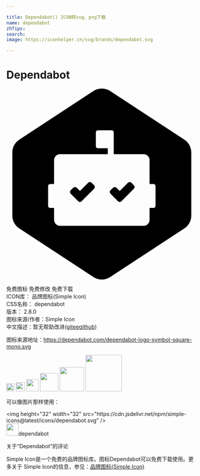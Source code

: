 ```yaml
---

title: Dependabot() ICON转svg、png下载
name: dependabot
zhTips: 
search: 
image: https://iconhelper.cn/svg/brands/dependabot.svg

---
```


# Dependabot  <small style="font-size: 60%;font-weight: 100"></small>

<div id="svg" class="svg-wrap">
<svg role="img" viewBox="0 0 24 24" xmlns="http://www.w3.org/2000/svg"><title>Dependabot icon</title><path d="M10.949.314a1.918 1.918 0 0 1 2.102 0l9.333 6.118c.541.354.866.957.866 1.604v7.928c0 .647-.326 1.25-.866 1.604l-9.333 6.118a1.918 1.918 0 0 1-2.102 0l-9.333-6.118a1.916 1.916 0 0 1-.866-1.604V8.036c0-.647.326-1.25.866-1.604L10.949.314zM12.75 7.5v.75h-6A.75.75 0 0 0 6 9v3h-.5a.25.25 0 0 0-.25.25v2.5c0 .138.112.25.25.25H6v1.5c0 .415.336.75.75.75h10.5a.75.75 0 0 0 .75-.75V15h.5a.25.25 0 0 0 .25-.25v-2.5a.25.25 0 0 0-.25-.25H18V9a.75.75 0 0 0-.75-.75H13.5V5.5a.25.25 0 0 0-.25-.25H11.5a.25.25 0 0 0-.25.25v1.75c0 .138.112.25.25.25h1.25zm3.286 5.089l-1.572 1.572a.303.303 0 0 1-.428 0l-.947-.947a.303.303 0 0 1 0-.428l.322-.322a.303.303 0 0 1 .428 0l.41.411 1.037-1.036a.303.303 0 0 1 .428 0l.322.322a.303.303 0 0 1 0 .428zM9.464 14.16v.001a.303.303 0 0 1-.428 0l-.948-.947a.302.302 0 0 1 0-.428l.323-.322a.303.303 0 0 1 .427 0l.412.411 1.036-1.037a.303.303 0 0 1 .427 0l.323.322a.303.303 0 0 1 0 .428L9.464 14.16z"/></svg>
</div>
<detail full-name='dependabot'></detail>

<div class="detail-page">
<p>
<span><span class="badge-success badge">免费图标</span> <span class="badge-success badge">免费修改</span>  <span class="badge-success badge">免费下载</span> </span>
<br/>
<span>
ICON库：
<span class="badge-secondary badge">品牌图标(Simple Icon)</span> 
</span>
<br/>
<span>
CSS名称：
<span class="badge-secondary badge">dependabot</span> 
</span>

<br/>
<span>
版本：
<span class="badge-secondary badge">2.8.0</span> 
</span>
<br/>
<span>图标来源/作者：<span class="badge-light badge">Simple Icon</span></span> 
<br/>
<span class="zh-detail">中文描述：暂无<span class="help-link"><span>帮助改进</span>(<a href="https://gitee.com/liuwave/icon-helper/edit/master/json/brands/dependabot.json" target="_blank" rel="noopener noreferrer">gitee</a><a href="https://github.com/liuwave/icon-helper/edit/master/json/brands/dependabot.json" target="_blank" rel="noopener noreferrer">github</a></span>)</span><br/>
</p>
</div><div class="description description alert alert-light"><p>图标来源地址：<a href="https://dependabot.com/dependabot-logo-symbol-square-mono.svg" target="_blank" rel="noopener noreferrer">https://dependabot.com/dependabot-logo-symbol-square-mono.svg</a></p></div>
<div class="alert alert-dark">
<img height="21" width="21" src="https://cdn.jsdelivr.net/npm/simple-icons@latest/icons/dependabot.svg" />
<img height="24" width="24" src="https://cdn.jsdelivr.net/npm/simple-icons@latest/icons/dependabot.svg" />
<img height="32" width="32" src="https://cdn.jsdelivr.net/npm/simple-icons@latest/icons/dependabot.svg" />
<img height="48" width="48" src="https://cdn.jsdelivr.net/npm/simple-icons@latest/icons/dependabot.svg" />
<img height="64" width="64" src="https://cdn.jsdelivr.net/npm/simple-icons@latest/icons/dependabot.svg" />
<img height="96" width="96" src="https://cdn.jsdelivr.net/npm/simple-icons@latest/icons/dependabot.svg" />

</div>
<div>
  <p>可以像图片那样使用：    
  </p>
  <div class="alert alert-primary" style="font-size: 14px">
    &lt;img height="32" width="32" src="https://cdn.jsdelivr.net/npm/simple-icons@latest/icons/dependabot.svg" /&gt;
    <copy-btn content='<img height="32" width="32" src="https://cdn.jsdelivr.net/npm/simple-icons@latest/icons/dependabot.svg" />'></copy-btn>
  </div>
  <div class="alert alert-secondary">
    <img height="32" width="32" src="https://cdn.jsdelivr.net/npm/simple-icons@latest/icons/dependabot.svg" />dependabot
    <copy-btn content="dependabot" btn-title="复制图标名称"></copy-btn>
  </div>
</div>

<Vssue title="关于“Dependabot”的评论" >关于“Dependabot”的评论</Vssue>


<div><p>Simple Icon是一个免费的品牌图标库。图标Dependabot可以免费下载使用。更多关于  Simple Icon的信息，参见：<a target="_blank" href="https://iconhelper.cn/brands.html">品牌图标(Simple Icon)</a>
</p></div>

